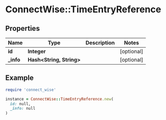 # ConnectWise::TimeEntryReference

## Properties

| Name | Type | Description | Notes |
| ---- | ---- | ----------- | ----- |
| **id** | **Integer** |  | [optional] |
| **_info** | **Hash&lt;String, String&gt;** |  | [optional] |

## Example

```ruby
require 'connect_wise'

instance = ConnectWise::TimeEntryReference.new(
  id: null,
  _info: null
)
```

